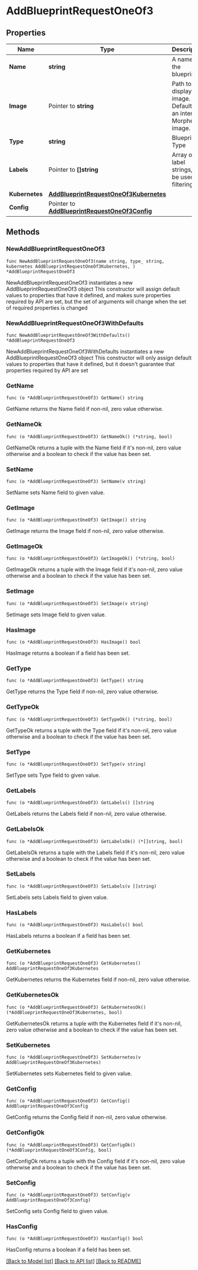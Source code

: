 # AddBlueprintRequestOneOf3

## Properties

Name | Type | Description | Notes
------------ | ------------- | ------------- | -------------
**Name** | **string** | A name for the blueprint | 
**Image** | Pointer to **string** | Path to display image. Defaults to an internal Morpheus image. | [optional] 
**Type** | **string** | Blueprint Type | 
**Labels** | Pointer to **[]string** | Array of label strings, can be used for filtering. | [optional] 
**Kubernetes** | [**AddBlueprintRequestOneOf3Kubernetes**](AddBlueprintRequestOneOf3Kubernetes.md) |  | 
**Config** | Pointer to [**AddBlueprintRequestOneOf3Config**](AddBlueprintRequestOneOf3Config.md) |  | [optional] 

## Methods

### NewAddBlueprintRequestOneOf3

`func NewAddBlueprintRequestOneOf3(name string, type_ string, kubernetes AddBlueprintRequestOneOf3Kubernetes, ) *AddBlueprintRequestOneOf3`

NewAddBlueprintRequestOneOf3 instantiates a new AddBlueprintRequestOneOf3 object
This constructor will assign default values to properties that have it defined,
and makes sure properties required by API are set, but the set of arguments
will change when the set of required properties is changed

### NewAddBlueprintRequestOneOf3WithDefaults

`func NewAddBlueprintRequestOneOf3WithDefaults() *AddBlueprintRequestOneOf3`

NewAddBlueprintRequestOneOf3WithDefaults instantiates a new AddBlueprintRequestOneOf3 object
This constructor will only assign default values to properties that have it defined,
but it doesn't guarantee that properties required by API are set

### GetName

`func (o *AddBlueprintRequestOneOf3) GetName() string`

GetName returns the Name field if non-nil, zero value otherwise.

### GetNameOk

`func (o *AddBlueprintRequestOneOf3) GetNameOk() (*string, bool)`

GetNameOk returns a tuple with the Name field if it's non-nil, zero value otherwise
and a boolean to check if the value has been set.

### SetName

`func (o *AddBlueprintRequestOneOf3) SetName(v string)`

SetName sets Name field to given value.


### GetImage

`func (o *AddBlueprintRequestOneOf3) GetImage() string`

GetImage returns the Image field if non-nil, zero value otherwise.

### GetImageOk

`func (o *AddBlueprintRequestOneOf3) GetImageOk() (*string, bool)`

GetImageOk returns a tuple with the Image field if it's non-nil, zero value otherwise
and a boolean to check if the value has been set.

### SetImage

`func (o *AddBlueprintRequestOneOf3) SetImage(v string)`

SetImage sets Image field to given value.

### HasImage

`func (o *AddBlueprintRequestOneOf3) HasImage() bool`

HasImage returns a boolean if a field has been set.

### GetType

`func (o *AddBlueprintRequestOneOf3) GetType() string`

GetType returns the Type field if non-nil, zero value otherwise.

### GetTypeOk

`func (o *AddBlueprintRequestOneOf3) GetTypeOk() (*string, bool)`

GetTypeOk returns a tuple with the Type field if it's non-nil, zero value otherwise
and a boolean to check if the value has been set.

### SetType

`func (o *AddBlueprintRequestOneOf3) SetType(v string)`

SetType sets Type field to given value.


### GetLabels

`func (o *AddBlueprintRequestOneOf3) GetLabels() []string`

GetLabels returns the Labels field if non-nil, zero value otherwise.

### GetLabelsOk

`func (o *AddBlueprintRequestOneOf3) GetLabelsOk() (*[]string, bool)`

GetLabelsOk returns a tuple with the Labels field if it's non-nil, zero value otherwise
and a boolean to check if the value has been set.

### SetLabels

`func (o *AddBlueprintRequestOneOf3) SetLabels(v []string)`

SetLabels sets Labels field to given value.

### HasLabels

`func (o *AddBlueprintRequestOneOf3) HasLabels() bool`

HasLabels returns a boolean if a field has been set.

### GetKubernetes

`func (o *AddBlueprintRequestOneOf3) GetKubernetes() AddBlueprintRequestOneOf3Kubernetes`

GetKubernetes returns the Kubernetes field if non-nil, zero value otherwise.

### GetKubernetesOk

`func (o *AddBlueprintRequestOneOf3) GetKubernetesOk() (*AddBlueprintRequestOneOf3Kubernetes, bool)`

GetKubernetesOk returns a tuple with the Kubernetes field if it's non-nil, zero value otherwise
and a boolean to check if the value has been set.

### SetKubernetes

`func (o *AddBlueprintRequestOneOf3) SetKubernetes(v AddBlueprintRequestOneOf3Kubernetes)`

SetKubernetes sets Kubernetes field to given value.


### GetConfig

`func (o *AddBlueprintRequestOneOf3) GetConfig() AddBlueprintRequestOneOf3Config`

GetConfig returns the Config field if non-nil, zero value otherwise.

### GetConfigOk

`func (o *AddBlueprintRequestOneOf3) GetConfigOk() (*AddBlueprintRequestOneOf3Config, bool)`

GetConfigOk returns a tuple with the Config field if it's non-nil, zero value otherwise
and a boolean to check if the value has been set.

### SetConfig

`func (o *AddBlueprintRequestOneOf3) SetConfig(v AddBlueprintRequestOneOf3Config)`

SetConfig sets Config field to given value.

### HasConfig

`func (o *AddBlueprintRequestOneOf3) HasConfig() bool`

HasConfig returns a boolean if a field has been set.


[[Back to Model list]](../README.md#documentation-for-models) [[Back to API list]](../README.md#documentation-for-api-endpoints) [[Back to README]](../README.md)


